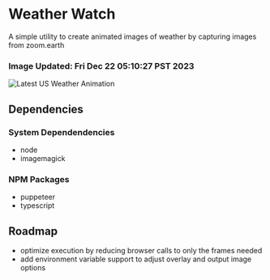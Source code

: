 # Weather Watch

A simple utility to create animated images of weather by capturing images from zoom.earth

### Image Updated: Fri Dec 22 05:10:27 PST 2023

![Latest US Weather Animation](animations/2023-12-22.webp)

## Dependencies
### System Dependendencies
* node
* imagemagick
### NPM Packages
* puppeteer
* typescript

## Roadmap
* optimize execution by reducing browser calls to only the frames needed
* add environment variable support to adjust overlay and output image options
